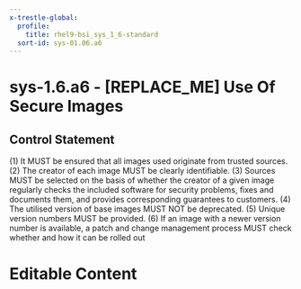 ```yaml
---
x-trestle-global:
  profile:
    title: rhel9-bsi_sys_1_6-standard
  sort-id: sys-01.06.a6
---
```


# sys-1.6.a6 - \[REPLACE_ME\] Use Of Secure Images

## Control Statement

(1) It MUST be ensured that all images used originate from trusted sources. (2) The creator of each image MUST be clearly identifiable. (3) Sources MUST be selected on the basis of whether the creator of a given image regularly checks the included software for security problems, fixes and documents them, and provides corresponding guarantees to customers. (4) The utilised version of base images MUST NOT be deprecated. (5) Unique version numbers MUST be provided. (6) If an image with a newer version number is available, a patch and change management process MUST check whether and how it can be rolled out

# Editable Content

<!-- Make additions and edits below -->
<!-- The above represents the contents of the control as received by the profile, prior to additions. -->
<!-- If the profile makes additions to the control, they will appear below. -->
<!-- The above markdown may not be edited but you may edit the content below, and/or introduce new additions to be made by the profile. -->
<!-- If there is a yaml header at the top, parameter values may be edited. Use --set-parameters to incorporate the changes during assembly. -->
<!-- The content here will then replace what is in the profile for this control, after running profile-assemble. -->
<!-- The current profile has no added parts for this control, but you may add new ones here. -->
<!-- Each addition must have a heading either of the form ## Control my_addition_name -->
<!-- or ## Part a. (where the a. refers to one of the control statement labels.) -->
<!-- "## Control" parts are new parts added after the statement part. -->
<!-- "## Part" parts are new parts added into the top-level statement part with that label. -->
<!-- Subparts may be added with nested hash levels of the form ### My Subpart Name -->
<!-- underneath the parent ## Control or ## Part being added -->
<!-- See https://oscal-compass.github.io/compliance-trestle/tutorials/ssp_profile_catalog_authoring/ssp_profile_catalog_authoring for guidance. -->
